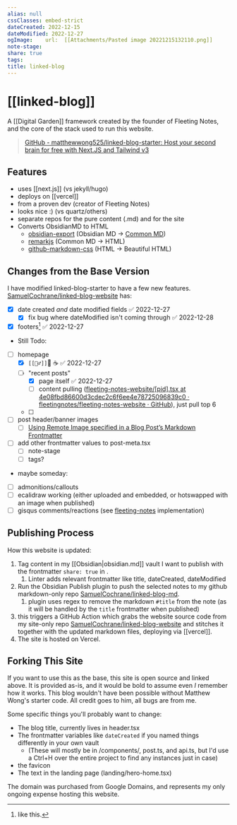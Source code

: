 ```yaml
---
alias: null
cssClasses: embed-strict
dateCreated: 2022-12-15
dateModified: 2022-12-27
ogImage: 	url:  [[Attachments/Pasted image 20221215132110.png]]
note-stage: 
share: true
tags: 
title: linked-blog
---
```


# [[linked-blog]]

 A [[Digital Garden]] framework created by the founder of Fleeting Notes, and the core of the stack used to run this website. 

  > [GitHub - matthewwong525/linked-blog-starter: Host your second brain for free with Next.JS and Tailwind v3](https://github.com/matthewwong525/linked-blog-starter)

## Features

 - uses [[next.js]] (vs jekyll/hugo)
 - deploys on [[vercel]]
 - from a proven dev (creator of Fleeting Notes)
 - looks nice :) (vs quartz/others)
 - separate repos for the pure content (.md) and for the site
- Converts ObsidianMD to HTML
	-   [obsidian-export](https://github.com/zoni/obsidian-export) (Obsidian MD -> [Common MD](https://commonmark.org/))
	-   [remarkjs](https://github.com/remarkjs/remark) (Common MD -> HTML)
	-   [github-markdown-css](https://github.com/sindresorhus/github-markdown-css) (HTML -> Beautiful HTML)

## Changes from the Base Version

I have modified linked-blog-starter to have a few new features. 
[SamuelCochrane/linked-blog-website](https://github.com/SamuelCochrane/linked-blog-website)  has:

- [x] date created _and_ date modified fields ✅ 2022-12-27
	- [x] fix bug where dateModified isn't coming through ✅ 2022-12-28
- [x] footers[^1] ✅ 2022-12-27
- Still Todo:
- [ ] homepage 
	- [x] `[[👱‍♂️]]`🤍 ☕ ✅ 2022-12-27
	- [ ] "recent posts"
		- [x] page itself ✅ 2022-12-27
		- [ ] content pulling ([fleeting-notes-website/[pid].tsx at 4e08fbd86600d3cdec2c6f6ee4e78725096839c0 · fleetingnotes/fleeting-notes-website · GitHub](https://github.com/fleetingnotes/fleeting-notes-website/blob/4e08fbd86600d3cdec2c6f6ee4e78725096839c0/pages/posts/%5Bpid%5D.tsx)), just pull top 6
	- [ ] 
- [ ] post header/banner images
	- [ ] [Using Remote Image specified in a Blog Post’s Markdown Frontmatter](https://mediajams.dev/post/Using-Remote-Image-specified-in-a-Blog-Post's-Markdown-Frontmatter-w-Gatsby-Image)
- [ ] add other frontmatter values to post-meta.tsx
	- [ ] note-stage
	- [ ] tags?
- maybe someday:
- [ ] admonitions/callouts
- [ ] ecalidraw working (either uploaded and embedded, or hotswapped with an image when published)
- [ ] gisqus comments/reactions (see [fleeting-notes](https://github.com/fleetingnotes/fleeting-notes-website/tree/main/components/blog) implementation)

[^1]: like this.

## Publishing Process

How this website is updated:
1. Tag content in my [[Obsidian|obsidian.md]] vault I want to publish with the frontmatter `share: true` in .
	1. Linter adds relevant frontmatter like title, dateCreated, dateModified
2. Run the Obsidian Publish plugin to push the selected notes to my github markdown-only repo [SamuelCochrane/linked-blog-md](https://github.com/SamuelCochrane/linked-blog-md).
	1. plugin uses regex to remove the markdown `#title` from the note (as it will be handled by the `title` frontmatter when published)
3. this triggers a GitHub Action which grabs the website source code from my site-only repo [SamuelCochrane/linked-blog-website](https://github.com/SamuelCochrane/linked-blog-website) and stitches it together with the updated markdown files, deploying via [[vercel]].
4. The site is hosted on Vercel.

## Forking This Site

If you want to use this as the base, this site is open source and linked above. It is provided as-is, and it would be bold to assume even _I_ remember how it works.
This blog wouldn't have been possible without Matthew Wong's starter code. All credit goes to him, all bugs are from me.

Some specific things you'll probably want to change:
- The blog title, currently lives in header.tsx
- The frontmatter variables like `dateCreated` if you named things differently in your own vault
	- (These will mostly be in /components/, post.ts, and api.ts, but I'd use a Ctrl+H over the entire project to find any instances just in case)
- the favicon
- The text in the landing page (landing/hero-home.tsx)

The domain was purchased from Google Domains, and represents my only ongoing expense hosting this website.
